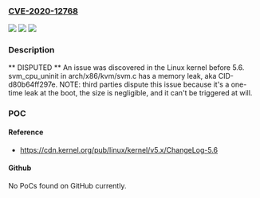 ### [CVE-2020-12768](https://cve.mitre.org/cgi-bin/cvename.cgi?name=CVE-2020-12768)
![](https://img.shields.io/static/v1?label=Product&message=n%2Fa&color=blue)
![](https://img.shields.io/static/v1?label=Version&message=n%2Fa&color=blue)
![](https://img.shields.io/static/v1?label=Vulnerability&message=n%2Fa&color=brighgreen)

### Description

** DISPUTED ** An issue was discovered in the Linux kernel before 5.6. svm_cpu_uninit in arch/x86/kvm/svm.c has a memory leak, aka CID-d80b64ff297e. NOTE: third parties dispute this issue because it's a one-time leak at the boot, the size is negligible, and it can't be triggered at will.

### POC

#### Reference
- https://cdn.kernel.org/pub/linux/kernel/v5.x/ChangeLog-5.6

#### Github
No PoCs found on GitHub currently.

